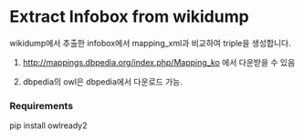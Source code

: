 # Extract Infobox from wikidump

wikidump에서 추출한 infobox에서 mapping_xml과 비교하여 triple을 생성합니다.

1) http://mappings.dbpedia.org/index.php/Mapping_ko 에서 다운받을 수 있음

2) dbpedia의 owl은 dbpedia에서 다운로드 가능.


### Requirements

pip install owlready2